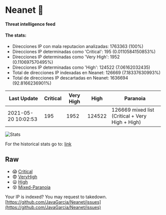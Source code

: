 # Neanet :hocho:
#### Threat intelligence feed
#### The stats:

- Direcciones IP con mala reputacion analizadas: 1763363 (100%)
- Direcciones IP determinadas como 'Critical':  195 (0.0110584150853%)
- Direcciones IP determinadas como 'Very High':  1952 (0.110697570495%)
- Direcciones IP determinadas como 'High':  124522 (7.06162032435)
- Total de direcciones IP indexadas en Neanet:  126669 (7.18337630993%)
- Total de direcciones IP descartadas en Neanet:  1636694 (92.8166236901%)

| Last Update | Critical | Very High | High | Paranoia |
| --- | --- | --- | --- | --- |
| 2021-05-20 10:02:53 | 195 | 1952 | 124522 | 126669 mixed list (Critical + Very High + High)|

![Stats](https://docs.google.com/spreadsheets/d/e/2PACX-1vSnaNMIXVabIpDJjufMlzH7poXnshF3mgd8Is1g9ytUEzVsP5my4Trn8f-xkoLLQ38xpL3HtmUexLo6/pubchart?oid=501124687&format=image)

For the historical stats go to: [link](/stats.csv)
## Raw
- :scream: [Critical](https://raw.githubusercontent.com/JavaGarcia/Neanet/master/blacklists/neanet_critical.txt)
- :fearful: [VeryHigh](https://raw.githubusercontent.com/JavaGarcia/Neanet/master/blacklists/neanet_veryHigh.txtt)
- :frowning: [High](https://raw.githubusercontent.com/JavaGarcia/Neanet/master/blacklists/neanet_high.txt)
- :dizzy_face: [Mixed-Paranoia](https://raw.githubusercontent.com/JavaGarcia/Neanet/master/blacklists/neanet_all.txt)


Your IP is indexed? You may request to takedown. [https://github.com/JavaGarcia/Neanet/issues](https://github.com/JavaGarcia/Neanet/issues)



































































































































































































































































































































































































































































































































































































































































































































































































































































































































































































































































































































































































































































































































































































































































































































































































































































































































































































































































































































































































































































































































































































































































































































































































































































































































































































































































































































































































































































































































































































































































































































































































































































































































































































































































































































































































































































































































































































































































































































































































































































































































































































































































































































































































































































































































































































































































































































































































































































































































































































































































































































































































































































































































































































































































































































































































































































































































































































































































































































































































































































































































































































































































































































































































































































































































































































































































































